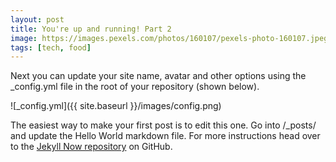 ```yaml
---
layout: post
title: You're up and running! Part 2
image: https://images.pexels.com/photos/160107/pexels-photo-160107.jpeg?auto=compress&cs=tinysrgb&dpr=1&w=500
tags: [tech, food]
---
```


Next you can update your site name, avatar and other options using the _config.yml file in the root of your repository (shown below).

![_config.yml]({{ site.baseurl }}/images/config.png)

The easiest way to make your first post is to edit this one. Go into /_posts/ and update the Hello World markdown file. For more instructions head over to the [Jekyll Now repository](https://github.com/barryclark/jekyll-now) on GitHub.
